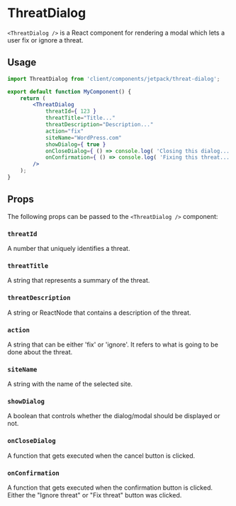 # ThreatDialog

`<ThreatDialog />` is a React component for rendering a modal which lets a user fix or ignore a threat.

## Usage

```jsx
import ThreatDialog from 'client/components/jetpack/threat-dialog';

export default function MyComponent() {
	return (
		<ThreatDialog
			threatId={ 123 }
			threatTitle="Title..."
			threatDescription="Description..."
			action="fix"
			siteName="WordPress.com"
			showDialog={ true }
			onCloseDialog={ () => console.log( 'Closing this dialog...' ) }
			onConfirmation={ () => console.log( 'Fixing this threat...' ) }
		/>
	);
}
```

## Props

The following props can be passed to the `<ThreatDialog />` component:

### `threatId`

A number that uniquely identifies a threat.

### `threatTitle`

A string that represents a summary of the threat.

### `threatDescription`

A string or ReactNode that contains a description of the threat.

### `action`

A string that can be either 'fix' or 'ignore'. It refers to what is going to be done about the threat.

### `siteName`

A string with the name of the selected site.

### `showDialog`

A boolean that controls whether the dialog/modal should be displayed or not.

### `onCloseDialog`

A function that gets executed when the cancel button is clicked.

### `onConfirmation`

A function that gets executed when the confirmation button is clicked. Either the "Ignore threat" or "Fix threat" button was clicked.
